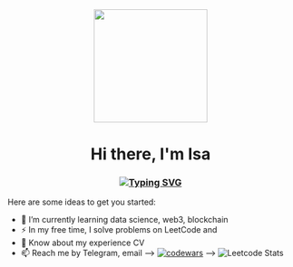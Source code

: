 <div id="header" align="center">
  <img src="https://i.giphy.com/media/v1.Y2lkPTc5MGI3NjExOTc1YzM4OHR0bGcxcTN1YmNybm1tOGl2cjgzMWhzbTJ2MjBuaGFkNyZlcD12MV9pbnRlcm5hbF9naWZfYnlfaWQmY3Q9Zw/LaVp0AyqR5bGsC5Cbm/giphy.gif" width="200"/>
</div>
<h1 align="center">Hi there, I'm Isa</h1>
<h3 align="center"><a href="https://git.io/typing-svg"><img src="https://readme-typing-svg.herokuapp.com?font=Fira+Code&duration=3000&pause=500&color=29AEF7&center=true&vCenter=true&random=false&width=300&height=30&lines=Data+Engineer+from+Moscow" alt="Typing SVG" /></a></h3>

Here are some ideas to get you started:

- 🌱 I’m currently learning data science, web3, blockchain
- ⚡ In my free time, I solve problems on LeetCode and 
- 💬 Know about my experience CV
- 📫 Reach me by Telegram, email
-->
[![codewars](https://www.codewars.com/users/Isa%20Bayramov/badges/small)](https://www.codewars.com/users/Isa%20Bayramov)
-->
![Leetcode Stats](https://leetcard.jacoblin.cool/isa-bay?theme=dark)
